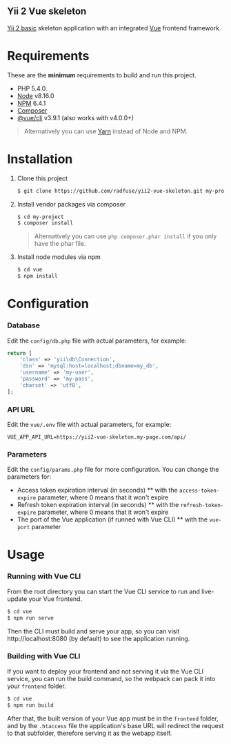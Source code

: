 Yii 2 Vue skeleton
------------------
 
[Yii 2 basic](https://github.com/yiisoft/yii2-app-basic) skeleton application with an integrated [Vue](https://cli.vuejs.org/) frontend framework.

Requirements
============
These are the **minimum** requirements to build and run this project.

* PHP 5.4.0.
* [Node](https://nodejs.org) v8.16.0
* [NPM](https://www.npmjs.com) 6.4.1
* [Composer](https://getcomposer.org/)
* [@vue/cli](https://cli.vuejs.org/) v3.9.1 (also works with v4.0.0+)

> Alternatively you can use [Yarn](https://yarnpkg.com) instead of Node and NPM.

Installation
============

1. Clone this project

    ```bash
    $ git clone https://github.com/radfuse/yii2-vue-skeleton.git my-project
    ```

2. Install vendor packages via composer

    ```bash
    $ cd my-project    
    $ composer install
    ```
    
    > Alternatively you can use `php composer.phar install` if you only have the phar file.


3. Install node modules via npm

    ```bash
    $ cd vue    
    $ npm install
    ```    

Configuration
============

### Database    
    
Edit the `config/db.php` file with actual parameters, for example:

```php
return [
    'class' => 'yii\db\Connection',
    'dsn' => 'mysql:host=localhost;dbname=my_db',
    'username' => 'my-user',
    'password' => 'my-pass',
    'charset' => 'utf8',
];
```

### API URL    
Edit the `vue/.env` file with actual parameters, for example:

```
VUE_APP_API_URL=https://yii2-vue-skeleton.my-page.com/api/
```

### Parameters

Edit the `config/params.php` file for more configuration. You can change the parameters for:

* Access token expiration interval (in seconds)
** with the `access-token-expire` parameter, where 0 means that it won't expire
* Refresh token expiration interval (in seconds)
** with the `refresh-token-expire` parameter, where 0 means that it won't expire
* The port of the Vue application (if runned with Vue CLI)
** with the `vue-port` parameter


Usage
============

### Running with Vue CLI

From the root directory you can start the Vue CLI service to run and live-update your Vue frontend.

```bash
$ cd vue
$ npm run serve
```

Then the CLI must build and serve your app, so you can visit http://localhost:8080 (by default) to see the application running.

### Building with Vue CLI

If you want to deploy your frontend and not serving it via the Vue CLI service, you can run the build command, so the webpack can pack it into your `frontend` folder.

```bash
$ cd vue
$ npm run build
```

After that, the built version of your Vue app must be in the `frontend` folder, and by the `.htaccess` file the application's base URL will redirect the request to that subfolder, therefore serving it as the webapp itself.
